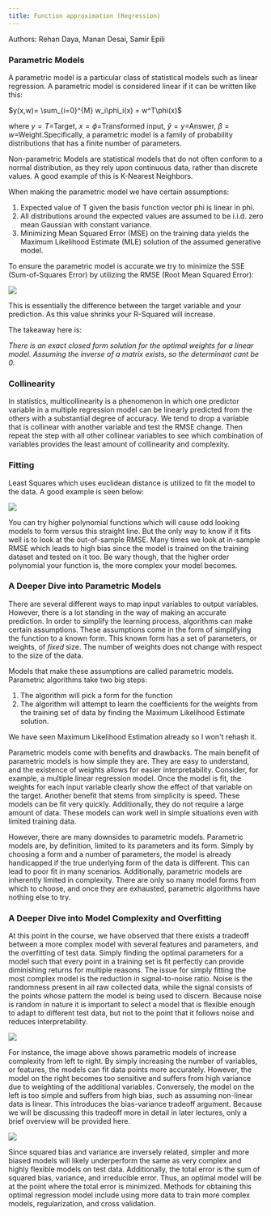 ```yaml
---
title: Function approximation (Regression)
---
```

Authors: Rehan Daya, Manan Desai, Samir Epili

### Parametric Models

A parametric model is a particular class of statistical models such as linear regression. A parametric model is considered linear if it can be written like this: 

$y(x,w)= \sum_{i=0}^{M} w_i\phi_i(x) = w^T\phi(x)$

where $y=T$=Target, $x=\phi$=Transformed input,  $\hat{y}=y$=Answer, $\beta=w$=Weight.Specifically, a parametric model is a family of probability distributions that has a finite number of parameters. 

Non-parametric Models are statistical models that do not often conform to a normal distribution, as they rely upon continuous data, rather than discrete values. A good example of this is K-Nearest Neighbors.

When making the parametric model we have certain assumptions:

1. Expected value of T given the basis function vector phi is linear in phi.
2. All distributions around the expected values are assumed to be i.i.d. zero mean Gaussian with constant variance.
3. Minimizing Mean Squared Error (MSE) on the training data yields the Maximum Likelihood Estimate (MLE) solution of the assumed generative model.
      
To ensure the parametric model is accurate we try to minimize the SSE (Sum-of-Squares Error) by utilizing the RMSE (Root Mean Squared Error):

![](https://images.squarespace-cdn.com/content/v1/58c95854c534a56689231265/1531152039771-PI1ZAS4DSZCCUBST3KEK/ke17ZwdGBToddI8pDm48kC1MXajuusIgG2-0QRxSgZpZw-zPPgdn4jUwVcJE1ZvWhcwhEtWJXoshNdA9f1qD7dso8WS9HrXe-DDzLfr_qHmdYaYQTvCmLudhQgTG6nPRZVy99kA3NNj9L0tcpT6_qQ/Formula.PNG?format=300w) 

This is essentially the difference between the target variable and your prediction. As this value shrinks your R-Squared will increase. 

The takeaway here is:

*There is an exact closed form solution for the optimal weights for a linear model. Assuming the inverse of a matrix exists, so the determinant cant be 0.*
       
### Collinearity       

In statistics, multicollinearity is a phenomenon in which one predictor variable in a multiple regression model can be linearly predicted from the others with a substantial degree of accuracy. We tend to drop a variable that is collinear with another variable and test the RMSE change. Then repeat the step with all other collinear variables to see which combination of variables provides the least amount of collinearity and complexity.

### Fitting    

Least Squares which uses euclidean distance is utilized to fit the model to the data. A good example is seen below:

![](https://i0.wp.com/statisticsbyjim.com/wp-content/uploads/2017/04/flp_linear.gif?resize=576%2C384) 

You can try higher polynomial functions which will cause odd looking models to form versus this straight line. But the only way to know if it fits well is to look at the out-of-sample RMSE. Many times we look at in-sample RMSE which leads to high bias since the model is trained on the training dataset and tested on it too. Be wary though, that the higher order polynomial your function is, the more complex your model becomes.


### A Deeper Dive into Parametric Models
There are several different ways to map input variables to output variables. However, there is a lot standing in the way of making an accurate prediction. In order to simplify the learning process, algorithms can make certain assumptions. These assumptions come in the form of simplifying the function to a known form. This known form has a set of parameters, or weights, of *fixed* size. The number of weights does not change with respect to the size of the data. 

Models that make these assumptions are called parametric models. Parametric algorithms take two big steps:
1. The algorithm will pick a form for the function
2. The algorithm will attempt to learn the coefficients for the weights from the training set of data by finding the Maximum Likelihood Estimate solution.
       
We have seen Maximum Likelihood Estimation already so I won't rehash it.

Parametric models come with benefits and drawbacks. The main benefit of parametric models is how simple they are. They are easy to understand, and the existence of weights allows for easier interpretability. Consider, for example, a multiple linear regression model. Once the model is fit, the weights for each input variable clearly show the effect of that variable on the target. Another benefit that stems from simplicity is speed. These models can be fit very quickly. Additionally, they do not require a large amount of data. These models can work well in simple situations even with limited training data.

However, there are many downsides to parametric models. Parametric models are, by definition, limited to its parameters and its form. Simply by choosing a form and a number of parameters, the model is already handicapped if the true underlying form of the data is different. This can lead to poor fit in many scenarios. Additionally, parametric models are inherently limited in complexity. There are only so many model forms from which to choose, and once they are exhausted, parametric algorithms have nothing else to try.

### A Deeper Dive into Model Complexity and Overfitting

At this point in the course, we have observed that there exists a tradeoff between a more complex model with several features and parameters, and the overfitting of test data. Simply finding the optimal parameters for a model such that every point in a training set is fit perfectly can provide diminishing returns for multiple reasons.
The issue for simply fitting the most complex model is the reduction in signal-to-noise ratio. Noise is the randomness present in all raw collected data, while the signal consists of the points whose pattern the model is being used to discern. Because noise is random in nature it is important to select a model that is flexible enough to adapt to different test data, but not to the point that it follows noise and reduces interpretability.  

![](https://tutorialspoint.dev/image/t0zit.png)

For instance, the image above shows parametric models of increase complexity from left to right. By simply increasing the number of variables, or features, the models can fit data points more accurately. However, the model on the right becomes too sensitive and suffers from high variance due to weighting of the additional variables. Conversely, the model on the left is too simple and suffers from high bias, such as assuming non-linear data is linear. This introduces the bias-variance tradeoff argument. Because we will be discussing this tradeoff more in detail in later lectures, only a brief overview will be provided here. 

![](https://elitedatascience.com/wp-content/uploads/2017/06/Bias-vs.-Variance-v4-chart.png)

Since squared bias and variance are inversely related, simpler and more biased models will likely underperform the same as very complex and highly flexible models on test data. Additionally, the total error is the sum of squared bias, variance, and irreducible error. Thus, an optimal model will be at the point where the total error is minimized. Methods for obtaining this optimal regression model include using more data to train more complex models, regularization, and cross validation.
